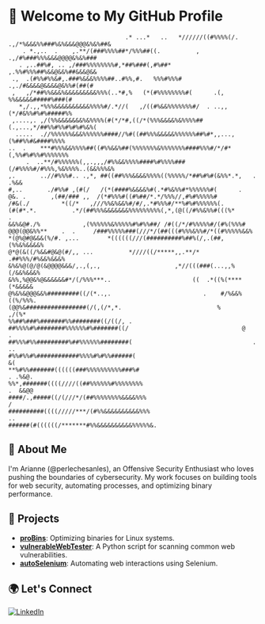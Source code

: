 
# 👋 Welcome to My GitHub Profile

```
                                 .* ...*   ..   *//////((#%%%%(/.            .,/*%&&&%%###%&%&&&@@@&%&%##&
    . *.,..  .    ,.**/(###%%%%##*/%%%##((.          , .,/#%###%%%&&&@@@@&%&%###
   . ,..##%#, .. ,/###%%%%%%%%#,*##%###(,#%##*         ,.%%#%%%##%&&@&&%##&&&@&&
 .,  .(#%%#%%&#,.###%&&&%%%%##..#%%,#.   %%%#%%%#       .,./#&&&&@&&&&@&%%#(##(#
 ,   ,/*##%%&&&%&&&&&&&&&%%%(..*#,%   (*(#%%%%%%%%#(      .(, %%&&&&&#####%###(#
   *,/.,,*%%%&&&&&&&&&&%%%%#/.*//(   ,/((#%&&%%%%%%%#/  . ..,,(*/#&%%#%#%#####%%
 ,....,. ,/(%%&&&&&&&%&%%%%(#(*/*#,((/*(%%%&&&&%&%%%%##(.,...,*/##%%#%%#%#%#%&%(
  .....  .//%%%%%%&&&%%%%%%####//%#((##%%%&&&&&%%%%%%##%#*,,...,(%##%%#&####%%%%
..  .    ***#%%%&&%%%%##((#%%&&%##(%%%%%%%&%%%%%%%####%%%#/*/#*(,%%#%#%%#%%%%%%%
     .  ..**/#%%%%%%(,,.,,,/#%%&&%%%%####%#%%%%###(/#%%%%#/#%%%,%&%%%%..(&&%%%&%
,.       ..//#%%%#.. .,*, ##((##%%%&&&&%%%%((%%%%%/*##%#%#(&%%*.*,   .      .%&&
#,..       ./#%%# ,(#(/   /(*(####%&&&&%#(.*#%&%%#*%%%%%%#(      .              
@&. .       ,(##/### ,,  /(*#%%%#((#%##/*.*/%%%//,#%#%%%%%#                     
/#&(./         *((/*   ,///%%&%&&%#/#/,.*#%%%#/**%#%#%%%%%%(.                   
(#(#*.*.          .*/(##%%%&&&&&&&%%%%%%%%%(,*,(@((/#%%&%%#(((%*      .         
&&%&@#./%            ,(%%%%%%&%%%%%#%#%%##/ /#((/*/#%%%%%#/(#%(%%%#             
@@@(@@&%%**    .  .     /###%%%%%###(///*/(##(((#%%%&%%#/*((#%%%%%&&%           
*(@%@#@&&&(%/#. ,...        *((((((///(##########%##%(/,.(##,(%%&%&&&&%         
@*@(&((/%&&#@&@(#/,, ...          *////((/*****,,.**/*  .##%%%/#%&&%&&&%        
&%&%@(@/@(&@@@@&&&/,.,(,.,                     ,*//(((###(...,,%(/&&%&&&%       
&%%,%@@&%@&&&&&&#*/(/%%%***..                       ((  .*((%(****(*&&&&&       
@%&%&@@@&&%#########((/(*..,.                          .    #/%&&%((%/%%%.      
(@@%&#################(/(,(/*,*.                           %        ,/(%*       
%%##%###%#######%%########((/((/, .                                             
##%%%%#%########%%%%%%#%#######((/                                @           . 
##%%%#%%#########%##%%%%%%########(                                  .        ..
#%%#%%#%############%%%%#%#%%######(                                     &(     
**%#%%#######((((((###%%%%%%%%%%###%#                                    . .%&@.
%%*,#######((((////((##%%%%%%#%%%%%%%%                                   .  &&@@
####/.,#####((/(///*/(##%%%%%%%%&&&&%%%                                       / 
##########((((/////***/(#%%&&&&&&&&&&%%%                                      ..
######(#((((((/*******#%%&&&&&&&&&&%%%%%&.         
 ```

## 🚀 About Me

I'm Arianne (@perlechesanles), an Offensive Security Enthusiast who loves pushing the boundaries of cybersecurity. My work focuses on building tools for web security, automating processes, and optimizing binary performance.

## 🔧 Projects

- **[proBins](https://github.com/perlechesanles/proBins)**: Optimizing binaries for Linux systems.
- **[vulnerableWebTester](https://github.com/perlechesanles/vulnerableWebTester)**: A Python script for scanning common web vulnerabilities.
- **[autoSelenium](https://github.com/perlechesanles/autoSelenium)**: Automating web interactions using Selenium.

## 🌍 Let's Connect

[![LinkedIn](https://img.shields.io/badge/LinkedIn-0077B5?style=for-the-badge&logo=linkedin&logoColor=white)](https://www.linkedin.com/in/perlechesanles/)
